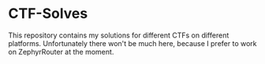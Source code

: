 # CTF-Solves
This repository contains my solutions for different CTFs on different platforms. Unfortunately there won't be much here, because I prefer to work on ZephyrRouter at the moment.
